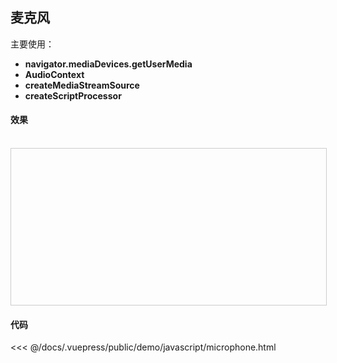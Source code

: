 ## 麦克风

主要使用：
- **navigator.mediaDevices.getUserMedia**
- **AudioContext**
- **createMediaStreamSource**
- **createScriptProcessor**


#### 效果
<br>
<iframe style="width: 100%; height: 250px; border: 1px solid #ccc;" allowfullscreen="true" :src="$withBase('/demo/javascript/microphone.html')"></iframe>

#### 代码
<<< @/docs/.vuepress/public/demo/javascript/microphone.html
